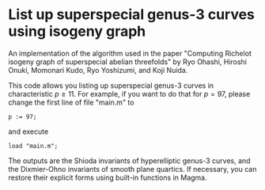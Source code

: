 # List up superspecial genus-3 curves using isogeny graph

An implementation of the algorithm used in the paper "Computing Richelot isogeny graph of superspecial abelian threefolds" by Ryo Ohashi, Hiroshi Onuki, Momonari Kudo, Ryo Yoshizumi, and Koji Nuida.

This code allows you listing up superspecial genus-3 curves in characteristic $p \geq 11$. For example, if you want to do that for $p = 97$, please change the first line of file "main.m" to

```
p := 97;
```

and execute

```
load "main.m";
```

The outputs are the Shioda invariants of hyperelliptic genus-3 curves, and the Dixmier-Ohno invariants of smooth plane quartics.
If necessary, you can restore their explicit forms using built-in functions in Magma.
